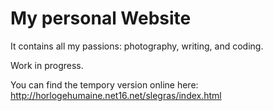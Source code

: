 # My personal Website

It contains all my passions: photography, writing, and coding.

Work in progress.

You can find the tempory version online here: http://horlogehumaine.net16.net/slegras/index.html


